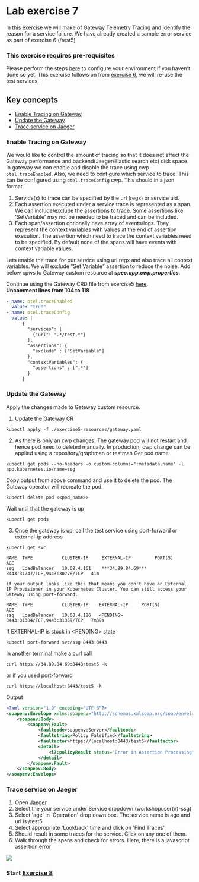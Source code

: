 
# Lab exercise 7
In this exercise we will make of Gateway Telemetry Tracing and identify the reason for a service failure. We have already created a sample error service as part of exercise 6 (/test5) 

### This exercise requires pre-requisites
Please perform the steps [here](./readme.md#before-you-start) to configure your environment if you haven't done so yet. This exercise follows on from [exercise 6](./lab-exercise6.md), we will re-use the test services.

## Key concepts
- [Enable Tracing on Gateway](#enable-tracing-on-gateway)
- [Update the Gateway](#update-the-gateway)
- [Trace service on Jaeger](#trace-service-on-jaeger)

### Enable Tracing on Gateway
We would like to control the amount of tracing so that it does not affect the Gateway performance and backend(Jaeger/Elastic search etc) disk space.
In gateway we can enable and disable the trace using cwp `otel.traceEnabled`. Also, we need to configure which service to trace. This can be configured using `otel.traceConfig` cwp. This should in a json format. 
1. Service(s) to trace can be specified by the url (regx) or service uid.
2. Each assertion executed under a service trace is represented as a span. We can include/exclude the assertions to trace. Some assertions like 'SetVariable' may not be needed to be traced and can be included.
3. Each span/assertion optionally have array of events/logs. They represent the context variables with values at the end of assertion execution. The assertion which need to trace the context variables need to be specified. By default none of the spans will have events with context variable values.

Lets enable the trace for our service using url regx and also trace all context variables. We will exclude "Set Variable" assertion to reduce the noise.
Add below cpws to Gateway custom resource at  _***spec.app.cwp.properties***_. 

Continue using the Gateway CRD file from exercise5 [here](/exercise5-resources/gateway.yaml).
</br> __**Uncomment lines from 104 to 118**__

```yaml
- name: otel.traceEnabled
  value: "true"
- name: otel.traceConfig
  value: |
      {
        "services": [
          {"url": ".*/test.*"}
        ],
        "assertions": {
          "exclude" : ["SetVariable"]
        },
        "contextVariables": {
          "assertions" : [".*"]
        }
      }
```

### Update the Gateway
Apply the changes made to Gateway custom resource. 

1. Update the Gateway CR
```
kubectl apply -f ./exercise5-resources/gateway.yaml
```
2. As there is only an cwp changes. The gateway pod will not restart and hence pod need to deleted manually. In production, cwp change can be applied using a repository/graphman or restman
Get pod name
```
kubectl get pods --no-headers -o custom-columns=":metadata.name" -l app.kubernetes.io/name=ssg
```
Copy output from above command and use it to delete the pod. The Gateway operator will recreate the pod.
```
kubectl delete pod <<pod_name>>
```
Wait until that the gateway is up
```
kubectl get pods
```
3. Once the gateway is up, call the test service using port-forward or external-ip address
```
kubectl get svc

NAME  TYPE           CLUSTER-IP     EXTERNAL-IP         PORT(S)                         AGE
ssg   LoadBalancer   10.68.4.161    ***34.89.84.69***   8443:31747/TCP,9443:30778/TCP   41m

if your output looks like this that means you don't have an External IP Provisioner in your Kubernetes Cluster. You can still access your Gateway using port-forward.

NAME  TYPE           CLUSTER-IP    EXTERNAL-IP     PORT(S)                         AGE
ssg   LoadBalancer   10.68.4.126   <PENDING>       8443:31384/TCP,9443:31359/TCP   7m39s
```

If EXTERNAL-IP is stuck in \<PENDING> state
```
kubectl port-forward svc/ssg 8443:8443
```
In another terminal make a curl call
```
curl https://34.89.84.69:8443/test5 -k
```
or if you used port-forward
```
curl https://localhost:8443/test5 -k
```
Output
```xml
<?xml version="1.0" encoding="UTF-8"?>
<soapenv:Envelope xmlns:soapenv="http://schemas.xmlsoap.org/soap/envelope/">
    <soapenv:Body>
        <soapenv:Fault>
            <faultcode>soapenv:Server</faultcode>
            <faultstring>Policy Falsified</faultstring>
            <faultactor>https://localhost:8443/test5</faultactor>
            <detail>
                <l7:policyResult status="Error in Assertion Processing" xmlns:l7="http://www.layer7tech.com/ws/policy/fault"/>
            </detail>
        </soapenv:Fault>
    </soapenv:Body>
</soapenv:Envelope>

```

### Trace service on Jaeger
1. Open [Jaeger](https://jaeger.brcmlabs.com/)
2. Select the your service under Service dropdown (workshopuser(n)-ssg)
3. Select 'age' in 'Operation' drop down box. The service name is age and url is /test5
4. Select appropriate 'Lookback' time and click on 'Find Traces'
5. Should result in some traces for the service. Click on any one of them.
6. Walk through the spans and check for errors. Here, there is a javascript assertion error

<kbd><img src="https://github.com/Gazza7205/cloud-workshop-labs/assets/59958248/5ff8a008-68e3-427f-8270-b33f1fc8e34b" /></kbd>

### Start [Exercise 8](./lab-exercise8.md)
